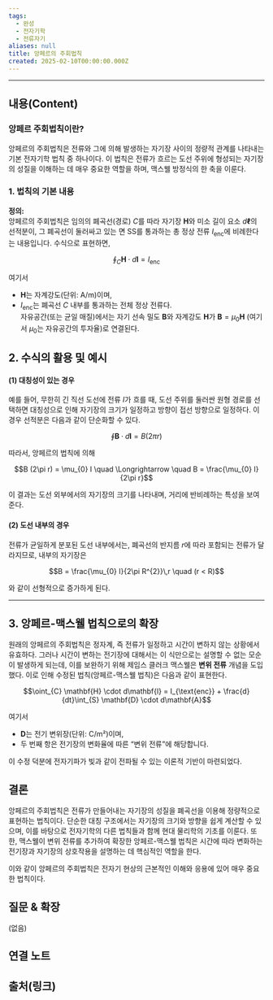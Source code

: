 ```yaml
---
tags:
  - 완성
  - 전자기학
  - 전류자기
aliases: null
title: 앙페르의 주회법칙
created: 2025-02-10T00:00:00.000Z
---
```


---

## 내용(Content)

### 앙페르 주회법칙이란?

앙페르의 주회법칙은 전류와 그에 의해 발생하는 자기장 사이의 정량적 관계를 나타내는 기본 전자기학 법칙 중 하나이다. 이 법칙은 전류가 흐르는 도선 주위에 형성되는 자기장의 성질을 이해하는 데 매우 중요한 역할을 하며, 맥스웰 방정식의 한 축을 이룬다.

### 1. 법칙의 기본 내용

**정의:**  
앙페르의 주회법칙은 임의의 폐곡선(경로) $C$를 따라 자기장 $\mathbf{H}$와 미소 길이 요소 $d\mathbf{\ell}$의 선적분이, 그 폐곡선이 둘러싸고 있는 면 SS를 통과하는 총 정상 전류 $I_{\text{enc}}$에 비례한다는 내용입니다. 수식으로 표현하면,

$$\oint_{C} \mathbf{H} \cdot d\mathbf{l} = I_{\text{enc}}$$

여기서

- $\mathbf{H}$는 자계강도(단위: A/m)이며,
- $I_{\text{enc}}$는 폐곡선 $C$ 내부를 통과하는 전체 정상 전류다.  
    자유공간(또는 균일 매질)에서는 자기 선속 밀도 $\mathbf{B}$와 자계강도 $\mathbf{H}$가 $\mathbf{B} = \mu_{0}\mathbf{H}$ (여기서 $\mu_{0}$는 자유공간의 투자율)로 연결된다.

## 2. 수식의 활용 및 예시

#### (1) 대칭성이 있는 경우

예를 들어, 무한히 긴 직선 도선에 전류 $I$가 흐를 때, 도선 주위를 둘러싼 원형 경로를 선택하면 대칭성으로 인해 자기장의 크기가 일정하고 방향이 접선 방향으로 일정하다. 이 경우 선적분은 다음과 같이 단순화할 수 있다.

$$\oint \mathbf{B} \cdot d\mathbf{l} = B (2\pi r)$$

따라서, 앙페르의 법칙에 의해

$$B (2\pi r) = \mu_{0} I \quad \Longrightarrow \quad B = \frac{\mu_{0} I}{2\pi r}$$

이 결과는 도선 외부에서의 자기장의 크기를 나타내며, 거리에 반비례하는 특성을 보여준다.

#### (2) 도선 내부의 경우

전류가 균일하게 분포된 도선 내부에서는, 폐곡선의 반지름 $r$에 따라 포함되는 전류가 달라지므로, 내부의 자기장은

$$B = \frac{\mu_{0} I}{2\pi R^{2}}\,r \quad (r < R)$$

와 같이 선형적으로 증가하게 된다.


---

## 3. 앙페르-맥스웰 법칙으로의 확장

원래의 앙페르의 주회법칙은 정자계, 즉 전류가 일정하고 시간이 변하지 않는 상황에서 유효하다. 그러나 시간이 변하는 전기장에 대해서는 이 식만으로는 설명할 수 없는 모순이 발생하게 되는데, 이를 보완하기 위해 제임스 클러크 맥스웰은 **변위 전류** 개념을 도입했다. 이로 인해 수정된 법칙(앙페르-맥스웰 법칙)은 다음과 같이 표현한다.

$$\oint_{C} \mathbf{H} \cdot d\mathbf{l} = I_{\text{enc}} + \frac{d}{dt}\int_{S} \mathbf{D} \cdot d\mathbf{A}$$

여기서

- $\mathbf{D}$는 전기 변위장(단위: C/m²)이며,
- 두 번째 항은 전기장의 변화율에 따른 “변위 전류”에 해당합니다.

이 수정 덕분에 전자기파가 빛과 같이 전파될 수 있는 이론적 기반이 마련되었다.


## 결론

앙페르의 주회법칙은 전류가 만들어내는 자기장의 성질을 폐곡선을 이용해 정량적으로 표현하는 법칙이다. 단순한 대칭 구조에서는 자기장의 크기와 방향을 쉽게 계산할 수 있으며, 이를 바탕으로 전자기학의 다른 법칙들과 함께 현대 물리학의 기초를 이룬다. 또한, 맥스웰이 변위 전류를 추가하여 확장한 앙페르-맥스웰 법칙은 시간에 따라 변화하는 전기장과 자기장의 상호작용을 설명하는 데 핵심적인 역할을 한다.

이와 같이 앙페르의 주회법칙은 전자기 현상의 근본적인 이해와 응용에 있어 매우 중요한 법칙이다.



## 질문 & 확장

(없음)

## 연결 노트

## 출처(링크)





